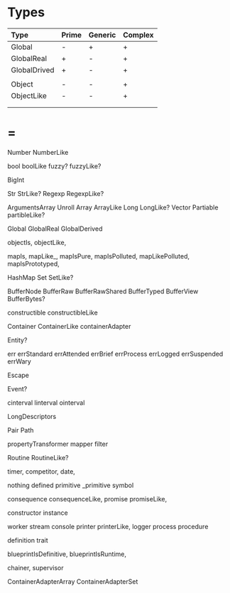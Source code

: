 # Types

| Type         | Prime | Generic | Complex |
|:------------ | ----- | ------- | ------- |
| Global       |   -   |    +    |    +    |
| GlobalReal   |   +   |    -    |    +    |
| GlobalDrived |   +   |    -    |    +    |
|              |       |         |         |
| Object       |   -   |    -    |    +    |
| ObjectLike   |   -   |    -    |    +    |
|              |       |         |         |
|              |       |         |         |

# =

Number
NumberLike

bool
boolLike
fuzzy?
fuzzyLike?

BigInt

Str
StrLike?
Regexp
RegexpLike?

ArgumentsArray
Unroll
Array
ArrayLike
Long
LongLike?
Vector
Partiable
partibleLike?

Global
GlobalReal
GlobalDerived

objectIs,
objectLike,

mapIs,
mapLike_,
mapIsPure,
mapIsPolluted,
mapLikePolluted,
mapIsPrototyped,

HashMap
Set
SetLike?

BufferNode
BufferRaw
BufferRawShared
BufferTyped
BufferView
BufferBytes?

constructible
constructibleLike

Container
ContainerLike
containerAdapter

Entity?

err
errStandard
errAttended
errBrief
errProcess
errLogged
errSuspended
errWary

Escape

Event?

cinterval
linterval
ointerval

LongDescriptors

Pair
Path

propertyTransformer
mapper
filter

Routine
RoutineLike?

timer,
competitor,
date,

nothing
defined
primitive
_primitive
symbol

consequence
consequenceLike,
promise
promiseLike,

constructor
instance

worker
stream
console
printer
printerLike,
logger
process
procedure

definition
trait

blueprintIsDefinitive,
blueprintIsRuntime,

chainer,
supervisor

ContainerAdapterArray
ContainerAdapterSet